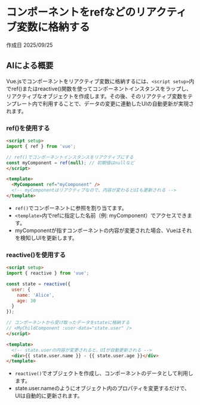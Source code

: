 # コンポーネントをrefなどのリアクティブ変数に格納する

作成日 2025/09/25

## AIによる概要

Vue.jsでコンポーネントをリアクティブ変数に格納するには、`<script setup>`内でref()またはreactive()関数を使ってコンポーネントインスタンスをラップし、リアクティブなオブジェクトを作成します。その後、そのリアクティブ変数をテンプレート内で利用することで、データの変更に連動したUIの自動更新が実現されます。

### ref()を使用する

```html
<script setup>
import { ref } from 'vue';

// ref()でコンポーネントインスタンスをリアクティブにする
const myComponent = ref(null); // 初期値はnullなど
</script>

<template>
  <MyComponent ref="myComponent" />
  <!-- myComponentはリアクティブなので、内容が変わるとUIも更新される -->
</template>
```

- `ref()`でコンポーネントに参照を割り当てます。
- `<template>`内でrefに指定した名前（例: myComponent）でアクセスできます。
- myComponentが指すコンポーネントの内容が変更された場合、Vueはそれを検知しUIを更新します。

### reactive()を使用する

```html
<script setup>
import { reactive } from 'vue';

const state = reactive({
  user: {
    name: 'Alice',
    age: 30
  }
});

// コンポーネントから受け取ったデータをstateに格納する
// <MyChildComponent :user-data="state.user" />
</script>

<template>
  <!-- state.userの内容が変更されると、UIが自動更新される -->
  <div>{{ state.user.name }} - {{ state.user.age }}</div>
</template>
```

- `reactive()`でオブジェクトを作成し、コンポーネントのデータとして利用します。
- state.user.nameのようにオブジェクト内のプロパティを変更するだけで、UIは自動的に更新されます。
